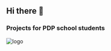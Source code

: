 ## Hi there 👋  
### Projects for PDP school students

![logo](https://github.com/user-attachments/assets/1a2c9ae1-eb66-48ff-8f96-0eeef1772136)
